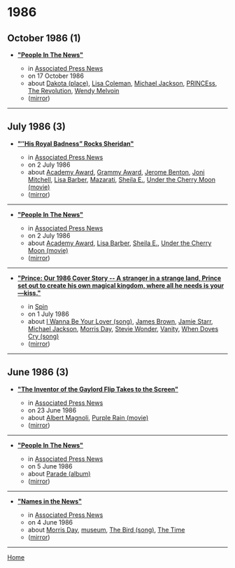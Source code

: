 # 1986

## October 1986 (1)

 - [**"People In The News"**](https://apnews.com/68d6ee2a071cbb3c83fc9defc5343edb)

    - in [Associated Press News](https://apnews.com/)
    - on 17 October 1986
    - about [Dakota (place)](../../topics/place/dakota/index.md), [Lisa Coleman](../../topics/lisa-coleman/index.md), [Michael Jackson](../../topics/michael-jackson/index.md), [PRINCEss](../../topics/princess/index.md), [The Revolution](../../topics/the-revolution/index.md), [Wendy Melvoin](../../topics/wendy-melvoin/index.md)
    - ([mirror](https://web.archive.org/web/*/https://apnews.com/68d6ee2a071cbb3c83fc9defc5343edb))

----

## July 1986 (3)

 - [**"″His Royal Badness” Rocks Sheridan"**](https://apnews.com/485767a7a9734b8abcd31a5d36f3ffa1)

    - in [Associated Press News](https://apnews.com/)
    - on 2 July 1986
    - about [Academy Award](../../topics/academy-award/index.md), [Grammy Award](../../topics/grammy-award/index.md), [Jerome Benton](../../topics/jerome-benton/index.md), [Joni Mitchell](../../topics/joni-mitchell/index.md), [Lisa Barber](../../topics/lisa-barber/index.md), [Mazarati](../../topics/mazarati/index.md), [Sheila E.](../../topics/sheila-e/index.md), [Under the Cherry Moon (movie)](../../topics/movie/under-the-cherry-moon/index.md)
    - ([mirror](https://web.archive.org/web/*/https://apnews.com/485767a7a9734b8abcd31a5d36f3ffa1))

----

 - [**"People In The News"**](https://apnews.com/a54722baa9192b6b063a98d9a77d403b)

    - in [Associated Press News](https://apnews.com/)
    - on 2 July 1986
    - about [Academy Award](../../topics/academy-award/index.md), [Lisa Barber](../../topics/lisa-barber/index.md), [Sheila E.](../../topics/sheila-e/index.md), [Under the Cherry Moon (movie)](../../topics/movie/under-the-cherry-moon/index.md)
    - ([mirror](https://web.archive.org/web/*/https://apnews.com/a54722baa9192b6b063a98d9a77d403b))

----

 - [**"Prince: Our 1986 Cover Story -- A stranger in a strange land, Prince set out to create his own magical kingdom, where all he needs is your—kiss."**](https://www.spin.com/featured/prince-july-1986-cover-story-black-narcissus/)

    - in [Spin](https://www.spin.com/)
    - on 1 July 1986
    - about [I Wanna Be Your Lover (song)](../../topics/song/i-wanna-be-your-lover/index.md), [James Brown](../../topics/james-brown/index.md), [Jamie Starr](../../topics/jamie-starr/index.md), [Michael Jackson](../../topics/michael-jackson/index.md), [Morris Day](../../topics/morris-day/index.md), [Stevie Wonder](../../topics/stevie-wonder/index.md), [Vanity](../../topics/vanity/index.md), [When Doves Cry (song)](../../topics/song/when-doves-cry/index.md)
    - ([mirror](https://web.archive.org/web/*/https://www.spin.com/featured/prince-july-1986-cover-story-black-narcissus/))

----

## June 1986 (3)

 - [**"The Inventor of the Gaylord Flip Takes to the Screen"**](https://apnews.com/article/0a24253f8ec929fc11fc8cce8c222f13)

    - in [Associated Press News](https://apnews.com/)
    - on 23 June 1986
    - about [Albert Magnoli](../../topics/albert-magnoli/index.md), [Purple Rain (movie)](../../topics/movie/purple-rain/index.md)
    - ([mirror](https://web.archive.org/web/*/https://apnews.com/article/0a24253f8ec929fc11fc8cce8c222f13))

----

 - [**"People In The News"**](https://apnews.com/0ecc3924d3a449d0a5ac81fc40705530)

    - in [Associated Press News](https://apnews.com/)
    - on 5 June 1986
    - about [Parade (album)](../../topics/album/parade/index.md)
    - ([mirror](https://web.archive.org/web/*/https://apnews.com/0ecc3924d3a449d0a5ac81fc40705530))

----

 - [**"Names in the News"**](https://apnews.com/46f9f83241c4f977aaff8f62d5c3e0ce)

    - in [Associated Press News](https://apnews.com/)
    - on 4 June 1986
    - about [Morris Day](../../topics/morris-day/index.md), [museum](../../topics/museum/index.md), [The Bird (song)](../../topics/song/the-bird/index.md), [The Time](../../topics/the-time/index.md)
    - ([mirror](https://web.archive.org/web/*/https://apnews.com/46f9f83241c4f977aaff8f62d5c3e0ce))

----

[Home](../index.md)
